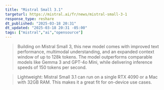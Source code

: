 ```yaml
---
title: "Mistral Small 3.1"
targeturl: https://mistral.ai/fr/news/mistral-small-3-1
response_type: reshare
dt_published: "2025-03-18 20:31"
dt_updated: "2025-03-18 20:31 -05:00"
tags: ["mistral","ai","opensource"]
---
```


> Building on Mistral Small 3, this new model comes with improved text performance, multimodal understanding, and an expanded context window of up to 128k tokens. The model outperforms comparable models like Gemma 3 and GPT-4o Mini, while delivering inference speeds of 150 tokens per second.

> Lightweight: Mistral Small 3.1 can run on a single RTX 4090 or a Mac with 32GB RAM. This makes it a great fit for on-device use cases.